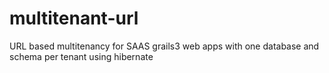 # multitenant-url
URL based multitenancy for SAAS grails3 web apps with one database and schema per tenant using hibernate
